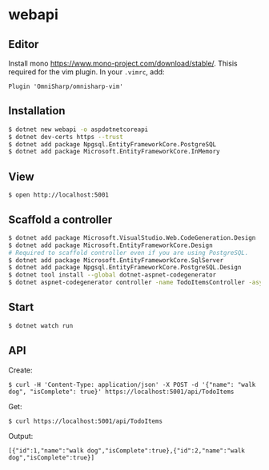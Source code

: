 # webapi

## Editor

Install mono https://www.mono-project.com/download/stable/. Thisis required for the vim plugin. In your `.vimrc`, add:

```
Plugin 'OmniSharp/omnisharp-vim'
```
## Installation 

```bash
$ dotnet new webapi -o aspdotnetcoreapi
$ dotnet dev-certs https --trust
$ dotnet add package Npgsql.EntityFrameworkCore.PostgreSQL
$ dotnet add package Microsoft.EntityFrameworkCore.InMemory
```

## View

```
$ open http://localhost:5001
```

## Scaffold a controller

```bash
$ dotnet add package Microsoft.VisualStudio.Web.CodeGeneration.Design
$ dotnet add package Microsoft.EntityFrameworkCore.Design
# Required to scaffold controller even if you are using PostgreSQL.
$ dotnet add package Microsoft.EntityFrameworkCore.SqlServer
$ dotnet add package Npgsql.EntityFrameworkCore.PostgreSQL.Design
$ dotnet tool install --global dotnet-aspnet-codegenerator
$ dotnet aspnet-codegenerator controller -name TodoItemsController -async -api -m TodoItem -dc TodoContext -outDir Controllers
```

## Start

```bash
$ dotnet watch run
```

## API

Create:
```
$ curl -H 'Content-Type: application/json' -X POST -d '{"name": "walk dog", "isComplete": true}' https://localhost:5001/api/TodoItems
```

Get:

```
$ curl https://localhost:5001/api/TodoItems
```

Output:
```
[{"id":1,"name":"walk dog","isComplete":true},{"id":2,"name":"walk dog","isComplete":true}]
```

